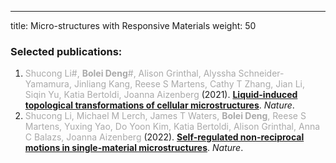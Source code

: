 ---
title: Micro-structures with Responsive Materials
weight: 50

### Selected publications:
1. <span style="color:darkgray">Shucong Li#, **Bolei Deng**#, Alison Grinthal, Alyssha Schneider-Yamamura, Jinliang Kang, Reese S Martens, Cathy T Zhang, Jian Li, Siqin Yu, Katia Bertoldi, Joanna Aizenberg</span> (2021). [**Liquid-induced topological transformations of cellular microstructures**](../../publication/li-2021-liquid/). *Nature*. <br/> 
2. <span style="color:darkgray">Shucong Li, Michael M Lerch, James T Waters, **Bolei Deng**, Reese S Martens, Yuxing Yao, Do Yoon Kim, Katia Bertoldi, Alison Grinthal, Anna C Balazs, Joanna Aizenberg</span> (2022). [**Self-regulated non-reciprocal motions in single-material microstructures**](../../publication/li-2022-self/). *Nature*.
